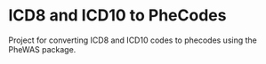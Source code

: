 # ICD8 and ICD10 to PheCodes

Project for converting ICD8 and ICD10 codes to phecodes using the PheWAS package. 